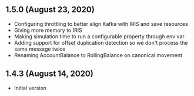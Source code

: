 ## 1.5.0 (August 23, 2020)
  - Configuring throttling to better align Kafka with IRIS and save resources
  - Giving more memory to IRIS
  - Making simulation time to run a configurable property through env var
  - Adding support for offset duplication detection so we don't process the same message twice
  - Renaming AccountBalance to RollingBalance on canonical movement

## 1.4.3 (August 14, 2020)
  - Initial version